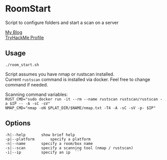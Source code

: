 # RoomStart
Script to configure folders and start a scan on a server

[My Blog](https://bryanwendt.wordpress.com)  
[TryHackMe Profile](https://tryhackme.com/p/beedubz)

## Usage
`./room_start.sh`  

Script assumes you have nmap or rustscan installed.  
Current `rustscan` command is installed via docker. Feel free to change command if needed.

Scanning command variables:  
`RUST_CMD="sudo docker run -it --rm --name rustscan rustscan/rustscan -a $IP -- -A -sC -sV"`  
`NMAP_CMD="nmap -oN $PLAT_DIR/$NAME/nmap.txt -T4 -A -sC -sV -p- $IP"`  

## Options
```  
-h|--help 		show brief help  
-p|--platform		specify a platform  
-n|--name		specify a room/box name  
-s|--scan		specify a scanning tool (nmap / rustscan)  
-i|--ip			specify an ip  ```
